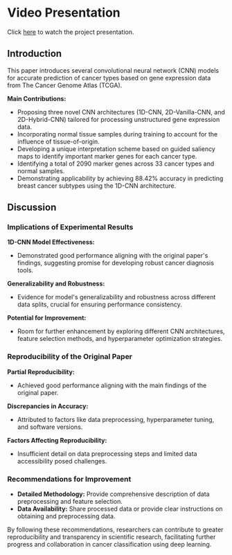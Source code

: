 # Video Presentation

Click [here](https://youtu.be/wvt74wxUmr8?si=DycmLcN6Hq8_aWlS) to watch the project presentation.

## Introduction

This paper introduces several convolutional neural network (CNN) models for accurate prediction of cancer types based on gene expression data from The Cancer Genome Atlas (TCGA).

**Main Contributions:**
- Proposing three novel CNN architectures (1D-CNN, 2D-Vanilla-CNN, and 2D-Hybrid-CNN) tailored for processing unstructured gene expression data.
- Incorporating normal tissue samples during training to account for the influence of tissue-of-origin.
- Developing a unique interpretation scheme based on guided saliency maps to identify important marker genes for each cancer type.
- Identifying a total of 2090 marker genes across 33 cancer types and normal samples.
- Demonstrating applicability by achieving 88.42% accuracy in predicting breast cancer subtypes using the 1D-CNN architecture.

## Discussion

### Implications of Experimental Results

**1D-CNN Model Effectiveness:**
- Demonstrated good performance aligning with the original paper's findings, suggesting promise for developing robust cancer diagnosis tools.
  
**Generalizability and Robustness:**
- Evidence for model's generalizability and robustness across different data splits, crucial for ensuring performance consistency.
  
**Potential for Improvement:**
- Room for further enhancement by exploring different CNN architectures, feature selection methods, and hyperparameter optimization strategies.

### Reproducibility of the Original Paper

**Partial Reproducibility:**
- Achieved good performance aligning with the main findings of the original paper.

**Discrepancies in Accuracy:**
- Attributed to factors like data preprocessing, hyperparameter tuning, and software versions.
  
**Factors Affecting Reproducibility:**
- Insufficient detail on data preprocessing steps and limited data accessibility posed challenges.

### Recommendations for Improvement

- **Detailed Methodology:** Provide comprehensive description of data preprocessing and feature selection.
- **Data Availability:** Share processed data or provide clear instructions on obtaining and preprocessing data.

By following these recommendations, researchers can contribute to greater reproducibility and transparency in scientific research, facilitating further progress and collaboration in cancer classification using deep learning.

